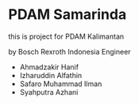 
# PDAM Samarinda

this is project for PDAM Kalimantan <br/>

by Bosch Rexroth Indonesia Engineer



- Ahmadzakir Hanif
- Izharuddin Alfathin
- Safaro Muhammad Ilman
- Syahputra Azhani

